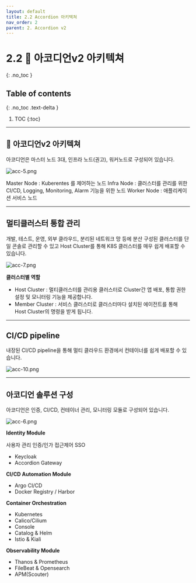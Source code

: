 ```yaml
---
layout: default
title: 2.2 Accordion 아키텍쳐
nav_order: 2
parent: 2. Accordion v2
---
```


# 2.2 📖 아코디언v2 아키텍쳐
{: .no_toc }

## Table of contents
{: .no_toc .text-delta }

1. TOC
{:toc}

---


## 📖 아코디언v2 아키텍쳐

아코디언은 마스터 노드 3대, 인프라 노드(권고), 워커노드로 구성되어 있습니다.

![acc-5.png](/assets/images/accordion/acc-5.png)

Master Node : Kuberentes 를 제어하는 노드
Infra Node : 클러스터를 관리를 위한 CI/CD, Logging, Monitoring, Alarm 기능을 위한 노드
Worker Node : 애플리케이션 서비스 노드


---

## 멀티클러스터 통합 관리
개발, 테스트, 운영, 외부 클라우드, 분리된 네트워크 망 등에 분산 구성된 클러스터를 단일 콘솔로 관리할 수 있고 Host Cluster를 통해 K8S 클러스터를 매우 쉽게 배포할 수 있습니다.

![acc-7.png](/assets/images/accordion/acc-7.png)


**클러스터별 역할**

- Host Cluster : 멀티클러스터를 관리용 클러스터로 Cluster간 앱 배포, 통합 권한 설정 및 모니터링 기능을 제공합니다.
- Member Cluster : 서비스 클러스터로 클러스터마다 설치된 에이전트를 통해 Host Cluster의 명령을 받게 됩니다.


---

## CI/CD pipeline
내장된 CI/CD pipeline을 통해 멀티 클라우드 환경에서 컨테이너를 쉽게 배포할 수 있습니다.

![acc-10.png](/assets/images/accordion/acc-10.png)

---

## 아코디언 솔루션 구성

아코디언은 인증, CI/CD, 컨테이너 관리, 모니터링 모듈로 구성되어 있습니다.

![acc-6.png](/assets/images/accordion/acc-6.png)

**Identity Module**

사용자 관리 인증/인가 접근제어 SSO

- Keycloak
- Accordion Gateway

**CI/CD Automation Module**

- Argo CI/CD
- Docker Registry / Harbor

**Container Orchestration**

- Kubernetes
- Calico/Cilium
- Console
- Catalog & Helm
- Istio & Kiali

**Observability Module**

- Thanos & Prometheus
- FileBeat & Opensearch
- APM(Scouter)